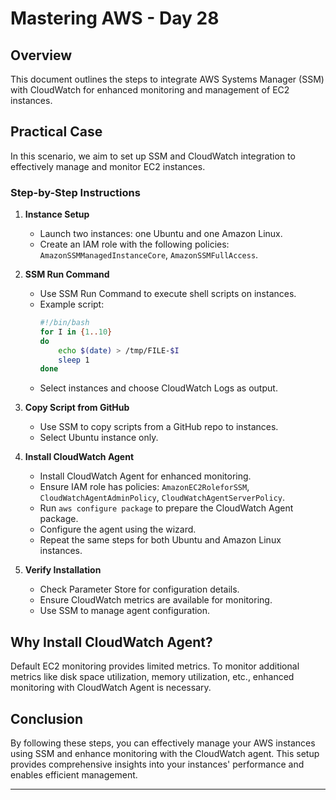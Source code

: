 # Mastering AWS - Day 28

## Overview
This document outlines the steps to integrate AWS Systems Manager (SSM) with CloudWatch for enhanced monitoring and management of EC2 instances.

## Practical Case
In this scenario, we aim to set up SSM and CloudWatch integration to effectively manage and monitor EC2 instances.

### Step-by-Step Instructions
1. **Instance Setup**
   - Launch two instances: one Ubuntu and one Amazon Linux.
   - Create an IAM role with the following policies: `AmazonSSMManagedInstanceCore`, `AmazonSSMFullAccess`.

2. **SSM Run Command**
   - Use SSM Run Command to execute shell scripts on instances.
   - Example script:
     ```bash
     #!/bin/bash
     for I in {1..10}
     do
         echo $(date) > /tmp/FILE-$I
         sleep 1
     done
     ```
   - Select instances and choose CloudWatch Logs as output.

3. **Copy Script from GitHub**
   - Use SSM to copy scripts from a GitHub repo to instances.
   - Select Ubuntu instance only.

4. **Install CloudWatch Agent**
   - Install CloudWatch Agent for enhanced monitoring.
   - Ensure IAM role has policies: `AmazonEC2RoleforSSM`, `CloudWatchAgentAdminPolicy`, `CloudWatchAgentServerPolicy`.
   - Run `aws configure package` to prepare the CloudWatch Agent package.
   - Configure the agent using the wizard.
   - Repeat the same steps for both Ubuntu and Amazon Linux instances.

5. **Verify Installation**
   - Check Parameter Store for configuration details.
   - Ensure CloudWatch metrics are available for monitoring.
   - Use SSM to manage agent configuration.

## Why Install CloudWatch Agent?
Default EC2 monitoring provides limited metrics. To monitor additional metrics like disk space utilization, memory utilization, etc., enhanced monitoring with CloudWatch Agent is necessary.

## Conclusion
By following these steps, you can effectively manage your AWS instances using SSM and enhance monitoring with the CloudWatch agent. This setup provides comprehensive insights into your instances' performance and enables efficient management.

---
